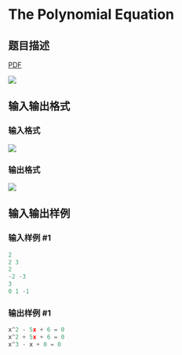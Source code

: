# The Polynomial Equation

## 题目描述

[problemUrl]: https://uva.onlinejudge.org/index.php?option=com_onlinejudge&Itemid=8&category=15&page=show_problem&problem=1267

[PDF](https://uva.onlinejudge.org/external/103/p10326.pdf)

![](https://cdn.luogu.com.cn/upload/vjudge_pic/UVA10326/589ea4fa34d683184296eebd45bfebdaf03e318d.png)

## 输入输出格式

### 输入格式

![](https://cdn.luogu.com.cn/upload/vjudge_pic/UVA10326/ee726015e7fd8dfa874cf8e0a27e052717c88fba.png)

### 输出格式

![](https://cdn.luogu.com.cn/upload/vjudge_pic/UVA10326/4693d617dd4c8bc94c30a43a82f029f7c250187b.png)

## 输入输出样例

### 输入样例 #1

```cpp
2
2 3
2
-2 -3
3
0 1 -1
```


### 输出样例 #1

```cpp
x^2 - 5x + 6 = 0
x^2 + 5x + 6 = 0
x^3 - x + 0 = 0
```


